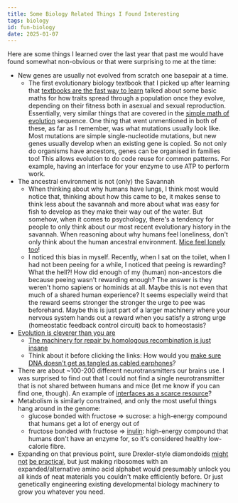 ```yaml
---
title: Some Biology Related Things I Found Interesting
tags: biology
id: fun-biology
date: 2025-01-07
---
```


Here are some things I learned over the last year that past me would have found somewhat non-obvious or that were surprising to me at the time:

- New genes are usually not evolved from scratch one basepair at a time.
  - The first evolutionary biology textbook that I picked up after learning that [textbooks are the fast way to learn](https://www.lesswrong.com/posts/xg3hXCYQPJkwHyik2/the-best-textbooks-on-every-subject) talked about some basic maths for how traits spread through a population once they evolve, depending on their fitness both in asexual and sexual reproduction. Essentially, very similar things that are covered in the [simple math of evolution](https://www.lesswrong.com/s/MH2b8NfWv22dBtrs8) sequence. One thing that went unmentioned in both of these, as far as I remember, was what mutations usually look like. Most mutations are simple single-nucleotide mutations, but new genes usually develop when an existing gene is copied. So not only do organisms have ancestors, genes can be organised in families too! This allows evolution to do code reuse for common patterns. For example, having an interface for your enzyme to use ATP to perform work.
- The ancestral environment is not (only) the Savannah
  - When thinking about why humans have lungs, I think most would notice that, thinking about how this came to be, it makes sense to think less about the savannah and more about what was easy for fish to develop as they make their way out of the water. But somehow, when it comes to psychology, there's a tendency for people to only think about our most recent evolutionary history in the savannah. When reasoning about why humans feel loneliness, don't only think about the human ancestral environment. [Mice feel lonely too](https://www.nature.com/articles/s41586-025-08617-8)!  
  - I noticed this bias in myself. Recently, when I sat on the toilet, when I had not been peeing for a while, I noticed that peeing is rewarding? What the hell?! How did enough of my (human) non-ancestors die because peeing wasn't rewarding enough? The answer is they weren't homo sapiens or hominids at all. Maybe this is not even that much of a shared human experience? It seems especially weird that the reward seems stronger the stronger the urge to pee was beforehand. Maybe this is just part of a larger machinery where your nervous system hands out a reward when you satisfy a strong urge (homeostatic feedback control circuit) back to homeostasis?
- [Evolution is cleverer than you are](https://en.wikipedia.org/wiki/Orgel%27s_rules)
  - [The machinery for repair by homologous recombination is just insane](https://www.youtube.com/watch?v=Xe-83tBcxhs)
  - Think about it before clicking the links: How would you [make sure](https://en.wikipedia.org/wiki/Topoisomerase) [DNA doesn't get as tangled as cabled earphones](https://en.wikipedia.org/wiki/Nucleosome)?
- There are about ~100-200 different neurotransmitters our brains use. I was surprised to find out that I could not find a single neurotransmitter that is not shared between humans and mice (let me know if you can find one, though). An example of [interfaces as a scarce resource](https://www.lesswrong.com/posts/hyShz2ABiKX56j5tJ/interfaces-as-a-scarce-resource)?
- Metabolism is similarly constrained, and only the most useful things hang around in the genome: 
  - glucose bonded with fructose => sucrose: a high-energy compound that humans get a lot of energy out of
  - fructose bonded with fructose => [inulin](https://en.wikipedia.org/wiki/Inulin): high-energy compound that humans don't have an enzyme for, so it's considered healthy low-calorie fibre.
- Expanding on that previous point, sure Drexler-style diamondoids [might not](https://muireall.space/nanosystems/) [be practical](https://www.lesswrong.com/posts/FijbeqdovkgAusGgz/grey-goo-is-unlikely), but just making ribosomes with an expanded/alternative amino acid alphabet would presumably unlock you all kinds of neat materials you couldn't make efficiently before. Or just genetically engineering existing developmental biology machinery to grow you whatever you need.
